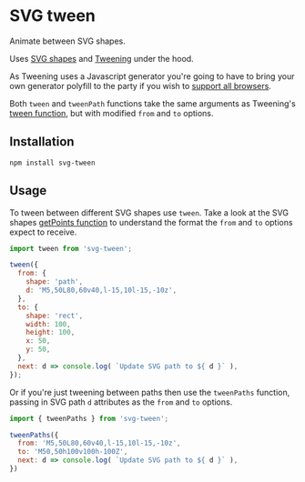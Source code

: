 # SVG tween

Animate between SVG shapes.

Uses [SVG shapes](https://github.com/colinmeinke/svg-shapes)
and [Tweening](https://github.com/colinmeinke/tweening) under
the hood.

As Tweening uses a Javascript generator you're going to have
to bring your own generator polyfill to the party if you wish
to [support all browsers](http://kangax.github.io/compat-table/es6/#test-generators).

Both `tween` and `tweenPath` functions take the same arguments
as Tweening's [tween function](https://github.com/colinmeinke/tweening#options),
but with modified `from` and `to` options.

## Installation

```
npm install svg-tween
```

## Usage

To tween between different SVG shapes use `tween`. Take a
look at the SVG shapes
[getPoints function](https://github.com/colinmeinke/svg-shapes#usage)
to understand the format the `from` and `to` options expect
to receive.

```js
import tween from 'svg-tween';

tween({
  from: {
    shape: 'path',
    d: 'M5,50L80,60v40,l-15,10l-15,-10z',
  },
  to: {
    shape: 'rect',
    width: 100,
    height: 100,
    x: 50,
    y: 50,
  },
  next: d => console.log( `Update SVG path to ${ d }` ),
});
```

Or if you're just tweening between paths then use the
`tweenPaths` function, passing in SVG path `d` attributes as
the `from` and `to` options.

```js
import { tweenPaths } from 'svg-tween';

tweenPaths({
  from: 'M5,50L80,60v40,l-15,10l-15,-10z',
  to: 'M50,50h100v100h-100Z',
  next: d => console.log( `Update SVG path to ${ d }` ),
})
```
